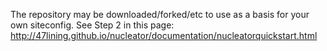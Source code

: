 The repository may be downloaded/forked/etc to use as a basis for your own
siteconfig. See Step 2 in this page: http://47lining.github.io/nucleator/documentation/nucleatorquickstart.html